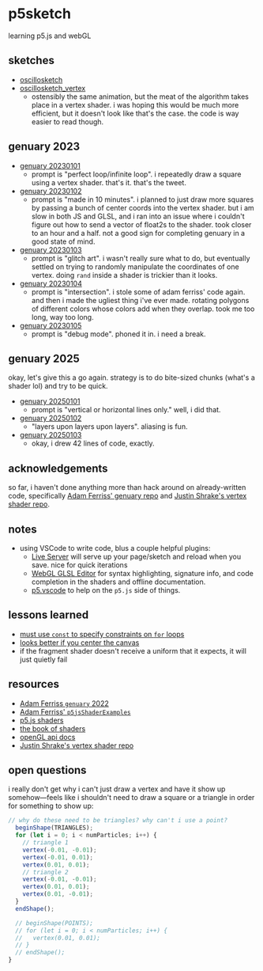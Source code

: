 # p5sketch
learning p5.js and webGL

## sketches
- [oscillosketch](https://whltexbread.github.io/p5sketch/oscillosketch/)
- [oscillosketch_vertex](https://whltexbread.github.io/p5sketch/oscillosketch_vertex/)
  - ostensibly the same animation, but the meat of the algorithm takes place in a vertex shader. i was hoping this would be much more efficient, but it doesn't look like that's the case. the code is way easier to read though.
## genuary 2023
- [genuary 20230101](https://whltexbread.github.io/p5sketch/genuary2023/20230101/)
  - prompt is "perfect loop/infinite loop". i repeatedly draw a square using a vertex shader. that's it. that's the tweet.
- [genuary 20230102](https://whltexbread.github.io/p5sketch/genuary2023/20230102/)
  - prompt is "made in 10 minutes". i planned to just draw more squares by passing a bunch of center coords into the vertex shader. but i am slow in both JS and GLSL, and i ran into an issue where i couldn't figure out how to send a vector of float2s to the shader. took closer to an hour and a half. not a good sign for completing genuary in a good state of mind.
- [genuary 20230103](https://whltexbread.github.io/p5sketch/genuary2023/20230103/)
  - prompt is "glitch art". i wasn't really sure what to do, but eventually settled on trying to randomly manipulate the coordinates of one vertex. doing `rand` inside a shader is trickier than it looks.
- [genuary 20230104](https://whltexbread.github.io/p5sketch/genuary2023/20230104/)
  - prompt is "intersection". i stole some of adam ferriss' code again. and then i made the ugliest thing i've ever made. rotating polygons of different colors whose colors add when they overlap. took me too long, way too long.
- [genuary 20230105](https://whltexbread.github.io/p5sketch/genuary2023/20230105/)
  - prompt is "debug mode". phoned it in. i need a break.
## genuary 2025
okay, let's give this a go again. strategy is to do bite-sized chunks (what's a shader lol) and try to be quick.
- [genuary 20250101](https://whltexbread.github.io/p5sketch/genuary2025/20250101/)
  - prompt is "vertical or horizontal lines only." well, i did that.
- [genuary 20250102](https://whltexbread.github.io/p5sketch/genuary2025/20250102/)
  - "layers upon layers upon layers". aliasing is fun.
- [genuary 20250103](https://whltexbread.github.io/p5sketch/genuary2025/20250103/)
  - okay, i drew 42 lines of code, exactly.

## acknowledgements
so far, i haven't done anything more than hack around on already-written code, specifically [Adam Ferriss' genuary repo](https://github.com/aferriss/genuary) and [Justin Shrake's vertex shader repo](https://github.com/jshrake/p5js-vertex-shader).

## notes
- using VSCode to write code, blus a couple helpful plugins:
	- [Live Server](https://marketplace.visualstudio.com/items?itemName=ritwickdey.LiveServer) will serve up your page/sketch and reload when you save. nice for quick iterations
	- [WebGL GLSL Editor](https://marketplace.visualstudio.com/items?itemName=raczzalan.webgl-glsl-editor) for syntax highlighting, signature info, and code completion in the shaders and offline documentation.
	- [p5.vscode](https://marketplace.visualstudio.com/items?itemName=samplavigne.p5-vscode) to help on the `p5.js` side of things.

## lessons learned
- [must use `const` to specify constraints on `for` loops](https://stackoverflow.com/questions/38986208/webgl-loop-index-cannot-be-compared-with-non-constant-expression/39298265#39298265)
- [looks better if you center the canvas](https://github.com/processing/p5.js/wiki/Positioning-your-canvas)
- if the fragment shader doesn't receive a uniform that it expects, it will just quietly fail

## resources
- [Adam Ferriss `genuary` 2022](https://github.com/aferriss/genuary)
- [Adam Ferriss' `p5jsShaderExamples`](https://github.com/aferriss/p5jsShaderExamples)
- [p5.js shaders](https://itp-xstory.github.io/p5js-shaders/#/)
- [the book of shaders](https://thebookofshaders.com)
- [openGL api docs](https://docs.gl)
- [Justin Shrake's vertex shader repo](https://github.com/jshrake/p5js-vertex-shader)

## open questions
i really don't get why i can't just draw a vertex and have it show up somehow—feels like i shouldn't need to draw a square or a triangle in order for something to show up:

```javascript
// why do these need to be triangles? why can't i use a point?
  beginShape(TRIANGLES);
  for (let i = 0; i < numParticles; i++) {
    // triangle 1
    vertex(-0.01, -0.01);
    vertex(-0.01, 0.01);
    vertex(0.01, 0.01);
    // triangle 2
    vertex(-0.01, -0.01);
    vertex(0.01, 0.01);
    vertex(0.01, -0.01);
  }
  endShape();

  // beginShape(POINTS);
  // for (let i = 0; i < numParticles; i++) {
  //   vertex(0.01, 0.01);
  // }
  // endShape();
}
```